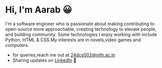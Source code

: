 # Hi, I'm Aarab 😀


I'm a software engineer who is passionate about making contributing to open-source more approachable, creating technology to elevate people, and building community. Some technologies I enjoy working with include Python, HTML & CSS.My interests are in novels,video games and computers.




- for queries,reach me out at 24dcs002@nith.ac.in
- Sharing updates on <a href="https://www.linkedin.com/in/aarab-sharma-273a30348/">LinkedIn</a> 💼
